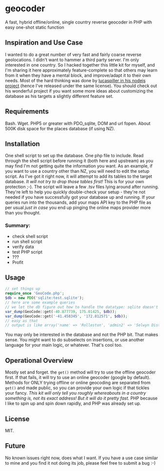 # geocoder
A fast, hybrid offline/online, single country reverse geocoder in PHP with easy one-shot static function

## Inspiration and Use Case
I wanted to do a great number of very fast and fairly coarse reverse geolocations. I didn't want to hammer a third party server. I'm only interested in one country. So I hacked together this little kit for myself, and I'm sharing it here approximately feature-complete so that others may learn from it when they have a mental block, and improve/adapt it to their own needs. Most of the hard thinking was done by [lucaspiller in his nodejs project](https://github.com/lucaspiller/offline-geocoder) (hence I've released under the same license). You should check out his wonderful project if you want some more ideas about customizing the database as his targets a slightly different feature set.

## Requirements
Bash. Wget. PHP5 or greater with PDO_sqlite, DOM and url fopen. About 500K disk space for the places database (if using NZ).

## Installation
One shell script to set up the database. One php file to include. Read through the shell script before running it (both here and upstream) as you may find I'm not getting quite the information you want. As an example, if you want to use a country other than NZ, you will need to edit the setup script. As I've got it right now, it will attempt to add its tables to the target database. *It will not try to drop those tables first!* This is for your own protection ;-). The script will leave a few .tsv files lying around after running. They're left to help you quickly double-check your setup - they're not needed if you have successfully got your database up and running. If your queries run into the thousands, add your maps API key to the PHP file as per usual *just in case* you end up pinging the online maps provider more than you thought.

### Summary:
* check shell script
* run shell script
* verify data
* test PHP script
* ???
* Profit

## Usage
```php
// set things up
require_once 'GeoCode.php';
$db = new PDO('sqlite:test.sqlite');
// here are some example queries
// we let the db figure out how to handle the datatype: sqlite doesn't really care
var_dump(GeoCode::get(-40.877739, 175.01425, $db));
var_dump(GeoCode::get('-41.458345', '172.812571', $db));
// easy as that
// output is like array('name' => 'Rolleston', 'admin2' => 'Selwyn District', 'admin1' => 'Canterbury');
```
You may only be interested in the database and not the PHP bit. That makes sense. You might want to do subselects on insertions, or use another language for your main logic, or whatever. That's cool too.

## Operational Overview
Mostly set and forget. the `get()` method will try to use the offline geocoder first. If that fails, it will try to use an online geocoder (google by default). Methods for ONLY trying offline or online geocoding are separated from `get()` and made public, so you can provide your own logic if that tickles your fancy. *This kit will only tell you roughly whereabouts in a country something is, not its exact address! But it will do it pretty fast.* PHP because I like to spin up and spin down rapidly, and PHP was already set up.

## License
MIT.

## Future
No known issues right now, does what I want. If you have a use case similar to mine and you find it not doing its job, please feel free to submit a bug :-)
